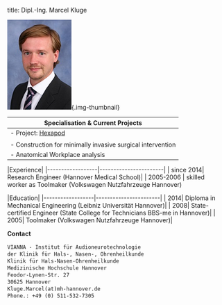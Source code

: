 ﻿title: Dipl.-Ing. Marcel Kluge


![Image Marcel Kluge](Marcel_2.jpg){.img-thumbnail}


|Specialisation	& Current Projects|
|-----------------------------------------|
|-   Project: [Hexapod](http://www.vianna.de/01_workgroups/majdani/projects.html "Hexapod")|
| |
|-   Construction for minimally invasive surgical intervention|
|-   Anatomical Workplace analysis|


|Experience|
|------------------|-----------------------|
| since 2014| Research Engineer (Hannover Medical School)|
| 2005-2006 | skilled worker as Toolmaker (Volkswagen Nutzfahrzeuge Hannover)

|Education|
|------------------|-----------------------|
| 2014| Diploma in Mechanical Engineering (Leibniz Universität Hannover)|
| 2008| State-certified Engineer (State College for Technicians BBS-me in Hannover)|
| 2005| Toolmaker (Volkswagen Nutzfahrzeuge Hannover)|

**Contact**

	VIANNA - Institut für Audioneurotechnologie
	der Klinik für Hals-, Nasen-, Ohrenheilkunde
	Klinik für Hals-Nasen-Ohrenheilkunde
	Medizinische Hochschule Hannover
	Feodor-Lynen-Str. 27
	30625 Hannover
	Kluge.Marcel(at)mh-hannover.de
	Phone.: +49 (0) 511-532-7305                       
